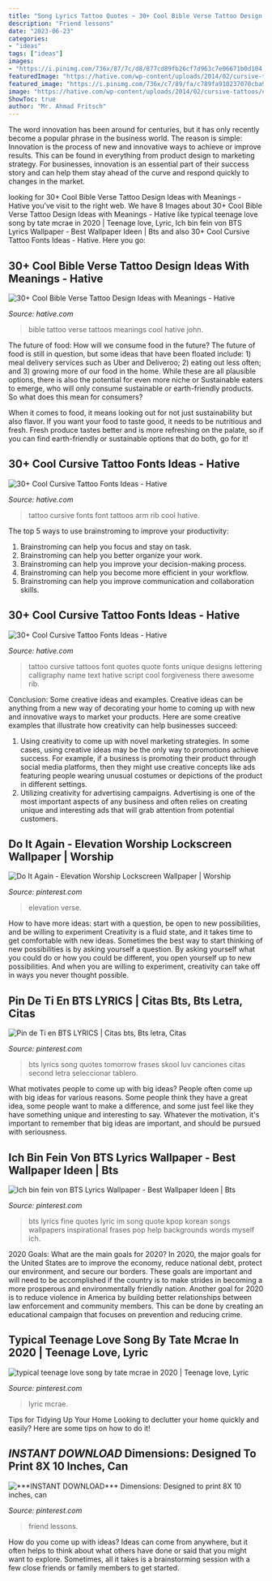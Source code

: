 ```yaml
---
title: "Song Lyrics Tattoo Quotes ~ 30+ Cool Bible Verse Tattoo Design Ideas With Meanings"
description: "Friend lessons"
date: "2023-06-23"
categories:
- "ideas"
tags: ["ideas"]
images:
- "https://i.pinimg.com/736x/87/7c/d8/877cd89fb26cf7d963c7e06671b0d104.jpg"
featuredImage: "https://hative.com/wp-content/uploads/2014/02/cursive-tattoos/cursive-quote-back-tattoo-29.jpg"
featured_image: "https://i.pinimg.com/736x/c7/89/fa/c789fa910237070cba98486158738668--bts-lyrics-army.jpg"
image: "https://hative.com/wp-content/uploads/2014/02/cursive-tattoos/cursive-quote-back-tattoo-29.jpg"
ShowToc: true
author: "Mr. Ahmad Fritsch"
---
```



The word innovation has been around for centuries, but it has only recently become a popular phrase in the business world. The reason is simple: Innovation is the process of new and innovative ways to achieve or improve results. This can be found in everything from product design to marketing strategy. For businesses, innovation is an essential part of their success story and can help them stay ahead of the curve and respond quickly to changes in the market.

	

		
looking for 30+ Cool Bible Verse Tattoo Design Ideas with Meanings - Hative you've visit to the right web. We have 8 Images about 30+ Cool Bible Verse Tattoo Design Ideas with Meanings - Hative like typical teenage love song by tate mcrae in 2020 | Teenage love, Lyric, Ich bin fein von BTS Lyrics Wallpaper - Best Wallpaper Ideen | Bts and also 30+ Cool Cursive Tattoo Fonts Ideas - Hative. Here you go:
		
    
## 30+ Cool Bible Verse Tattoo Design Ideas With Meanings - Hative

<img loading=lazy src="https://hative.com/wp-content/uploads/2014/03/bible-verse-tattoos/4-john-3-16-bible-verse-tattoo.jpg" onerror="this.onerror=null;this.src='https://tse2.mm.bing.net/th?id=OIP.vDXO9jx3LgRo70cOnvhhyAHaKZ&amp;pid=15.1';" alt="30+ Cool Bible Verse Tattoo Design Ideas with Meanings - Hative">

_Source: hative.com_

>bible tattoo verse tattoos meanings cool hative john. 

	

The future of food: How will we consume food in the future?
The future of food is still in question, but some ideas that have been floated include: 1) meal delivery services such as Uber and Deliveroo; 2) eating out less often; and 3) growing more of our food in the home. 
While these are all plausible options, there is also the potential for even more niche or Sustainable eaters to emerge, who will only consume sustainable or earth-friendly products. So what does this mean for consumers? 

When it comes to food, it means looking out for not just sustainability but also flavor. If you want your food to taste good, it needs to be nutritious and fresh. Fresh produce tastes better and is more refreshing on the palate, so if you can find earth-friendly or sustainable options that do both, go for it!

    
## 30+ Cool Cursive Tattoo Fonts Ideas - Hative

<img loading=lazy src="https://hative.com/wp-content/uploads/2014/02/cursive-tattoos/cursive-font-rib-tattoo-8.jpg" onerror="this.onerror=null;this.src='https://tse4.mm.bing.net/th?id=OIP.dMQn8EfCN1bEmSOa89Kp1wHaJ3&amp;pid=15.1';" alt="30+ Cool Cursive Tattoo Fonts Ideas - Hative">

_Source: hative.com_

>tattoo cursive fonts font tattoos arm rib cool hative. 

	

The top 5 ways to use brainstroming to improve your productivity:
1. Brainstroming can help you focus and stay on task.
2. Brainstroming can help you better organize your work.
3. Brainstroming can help you improve your decision-making process.
4. Brainstroming can help you become more efficient in your workflow.
5. Brainstroming can help you improve communication and collaboration skills.

    
## 30+ Cool Cursive Tattoo Fonts Ideas - Hative

<img loading=lazy src="https://hative.com/wp-content/uploads/2014/02/cursive-tattoos/cursive-quote-back-tattoo-29.jpg" onerror="this.onerror=null;this.src='https://tse1.mm.bing.net/th?id=OIP.n_6_4TVKLUU0nGo3IHPy7wHaJc&amp;pid=15.1';" alt="30+ Cool Cursive Tattoo Fonts Ideas - Hative">

_Source: hative.com_

>tattoo cursive tattoos font quotes quote fonts unique designs lettering calligraphy name text hative script cool forgiveness there awesome rib. 

	

Conclusion: Some creative ideas and examples.
Creative ideas can be anything from a new way of decorating your home to coming up with new and innovative ways to market your products. Here are some creative examples that illustrate how creativity can help businesses succeed:
1. Using creativity to come up with novel marketing strategies. In some cases, using creative ideas may be the only way to promotions achieve success. For example, if a business is promoting their product through social media platforms, then they might use creative concepts like ads featuring people wearing unusual costumes or depictions of the product in different settings.
2. Utilizing creativity for advertising campaigns. Advertising is one of the most important aspects of any business and often relies on creating unique and interesting ads that will grab attention from potential customers.

    
## Do It Again - Elevation Worship Lockscreen Wallpaper | Worship

<img loading=lazy src="https://i.pinimg.com/736x/a9/ec/e9/a9ece9f209064a82fa4cff345aa4e807.jpg" onerror="this.onerror=null;this.src='https://tse2.mm.bing.net/th?id=OIP.QwHbbDTjotj06gQU2_V5HgHaMv&amp;pid=15.1';" alt="Do It Again - Elevation Worship Lockscreen Wallpaper | Worship">

_Source: pinterest.com_

>elevation verse. 

	

How to have more ideas: start with a question, be open to new possibilities, and be willing to experiment
Creativity is a fluid state, and it takes time to get comfortable with new ideas. Sometimes the best way to start thinking of new possibilities is by asking yourself a question. By asking yourself what you could do or how you could be different, you open yourself up to new possibilities. And when you are willing to experiment, creativity can take off in ways you never thought possible.

    
## Pin De Ti En BTS LYRICS | Citas Bts, Bts Letra, Citas

<img loading=lazy src="https://i.pinimg.com/736x/c7/89/fa/c789fa910237070cba98486158738668--bts-lyrics-army.jpg" onerror="this.onerror=null;this.src='https://tse1.mm.bing.net/th?id=OIP.WrtCsM12cM2jFBjNsUa6qwHaNJ&amp;pid=15.1';" alt="Pin de Ti en BTS LYRICS | Citas bts, Bts letra, Citas">

_Source: pinterest.com_

>bts lyrics song quotes tomorrow frases skool luv canciones citas second letra seleccionar tablero. 

	

What motivates people to come up with big ideas?
People often come up with big ideas for various reasons. Some people think they have a great idea, some people want to make a difference, and some just feel like they have something unique and interesting to say. Whatever the motivation, it's important to remember that big ideas are important, and should be pursued with seriousness.

    
## Ich Bin Fein Von BTS Lyrics Wallpaper - Best Wallpaper Ideen | Bts

<img loading=lazy src="https://i.pinimg.com/736x/87/7c/d8/877cd89fb26cf7d963c7e06671b0d104.jpg" onerror="this.onerror=null;this.src='https://tse4.mm.bing.net/th?id=OIP._axQFs_dG876oqNAVINyJwHaNK&amp;pid=15.1';" alt="Ich bin fein von BTS Lyrics Wallpaper - Best Wallpaper Ideen | Bts">

_Source: pinterest.com_

>bts lyrics fine quotes lyric im song quote kpop korean songs wallpapers inspirational frases pop help backgrounds words myself ich. 

	

2020 Goals: What are the main goals for 2020?
In 2020, the major goals for the United States are to improve the economy, reduce national debt, protect our environment, and secure our borders. These goals are important and will need to be accomplished if the country is to make strides in becoming a more prosperous and environmentally friendly nation. Another goal for 2020 is to reduce violence in America by building better relationships between law enforcement and community members. This can be done by creating an educational campaign that focuses on prevention and reducing crime.

    
## Typical Teenage Love Song By Tate Mcrae In 2020 | Teenage Love, Lyric

<img loading=lazy src="https://i.pinimg.com/736x/fb/d6/71/fbd6711ddd4d347e8150650bba6558b5.jpg" onerror="this.onerror=null;this.src='https://tse1.mm.bing.net/th?id=OIP.M0WtCvtfjdy2KhE58gtXvAHaLH&amp;pid=15.1';" alt="typical teenage love song by tate mcrae in 2020 | Teenage love, Lyric">

_Source: pinterest.com_

>lyric mcrae. 

	

Tips for Tidying Up Your Home
Looking to declutter your home quickly and easily? Here are some tips on how to do it!

    
## ***INSTANT DOWNLOAD*** Dimensions: Designed To Print 8X 10 Inches, Can

<img loading=lazy src="https://i.pinimg.com/736x/53/26/71/532671cb30986ef3f4530a0963f0bf52.jpg" onerror="this.onerror=null;this.src='https://tse1.mm.bing.net/th?id=OIP.kBOviiPrUhXmr1B1hT9ldwHaJs&amp;pid=15.1';" alt="***INSTANT DOWNLOAD*** Dimensions: Designed to print 8X 10 inches, can">

_Source: pinterest.com_

>friend lessons. 

	

How do you come up with ideas?
Ideas can come from anywhere, but it often helps to think about what others have done or said that you might want to explore. Sometimes, all it takes is a brainstorming session with a few close friends or family members to get started.

